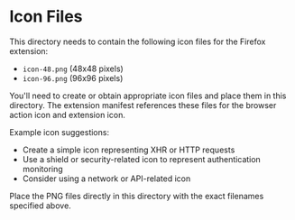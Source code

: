 # Icon Files

This directory needs to contain the following icon files for the Firefox extension:

- `icon-48.png` (48x48 pixels)
- `icon-96.png` (96x96 pixels)

You'll need to create or obtain appropriate icon files and place them in this directory. 
The extension manifest references these files for the browser action icon and extension icon.

Example icon suggestions:
- Create a simple icon representing XHR or HTTP requests
- Use a shield or security-related icon to represent authentication monitoring
- Consider using a network or API-related icon

Place the PNG files directly in this directory with the exact filenames specified above.